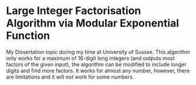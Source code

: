 # Large Integer Factorisation Algorithm via Modular Exponential Function
My Dissertation topic during my time at University of Sussex.
This algorithm only works for a maximum of 16-digit long integers (and outputs most factors of the given input), the algorithm can be modified to include longer digits and find more factors.
It works for almost any number, however, there are limitations and it will not work for some numbers.
